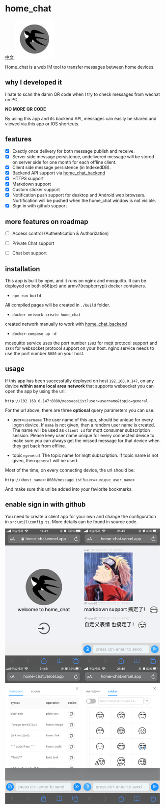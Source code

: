 # home_chat

[中文](https://github.com/iintothewind/home_chat/blob/master/README_CN.md)
![logo](https://github.com/iintothewind/home_chat/raw/master/src/resources/logo70.png)

Home_chat is a web IM tool to transfer messages between home devices.

## why I developed it

I hate to scan the damn QR code when I try to check messages from wechat on PC.

**NO MORE QR CODE**

By using this app and its backend API, messages can easily be shared and viewed via this app or IOS shortcuts.

## features

- [X] Exactly once delivery for both message publish and receive.
- [X] Server side message persistence, undelivered message will be stored on server side for one month for each offline client.
- [X] Client side message persistence (in IndexedDB).
- [X] Backend API support via [home_chat_backend](https://github.com/iintothewind/home_chat_backend)
- [X] HTTPS support
- [X] Markdown support
- [X] Custom sticker support
- [X] Notification push support for desktop and Android web browsers. Nortification will be pushed when the home_chat window is not visible.
- [X] Sign in with github support

## more features on roadmap

- [ ] Access control (Authentication & Authorization)
- [ ] Private Chat support
- [ ] Chat bot support


## installation

This app is built by npm, and it runs on nginx and mosquitto.
It can be deployed on both x86(pc) and armv7(respberrypi) docker containers.

- `npm run build`

All compiled pages will be created in `./build` folder.

- `docker network create home_chat`

created network manually to work with [home_chat_backend](https://github.com/iintothewind/home_chat_backend)

- `docker-compose up -d`

mosquitto service uses the port number `1883` for mqtt protocol support and `1884` for websocket protocol support on your host.
nginx service needs to use the port number `8080` on your host.

## usage

If this app has been successfully deployed on host `192.168.0.147`, on any device **within same local area network** that supports websocket you can open the app by using the url:

`http://192.168.0.147:8080/messageList?user=username&topic=general`

For the url above, there are three **optional** query parameters you can use:

- user=`username`
The user name of this app, should be unique for every logon device.
If `name` is not given, then a random user name is created.
The name will be used as `client id` for mqtt consumer subscription session.
Please keey user name unique for every connected device to make sure you can always get the missed message for that device when they get back from offline.

- topic=`general`
The topic name for mqtt subscription.
If topic name is not given, then `general` will be used.

Most of the time, on every connecting device, the url should be:

`http://<host_name>:8080/messageList?user=<unique_user_name>`

And make sure this url be added into your faviorite bookmarks.

## enable sign in with github

You need to create a client app for your own and change the configuration in `src\util\config.ts`. More details can be found in source code.

![home_chat_demo_009](https://raw.githubusercontent.com/iintothewind/images/master/home_chat_demo_009.png)

